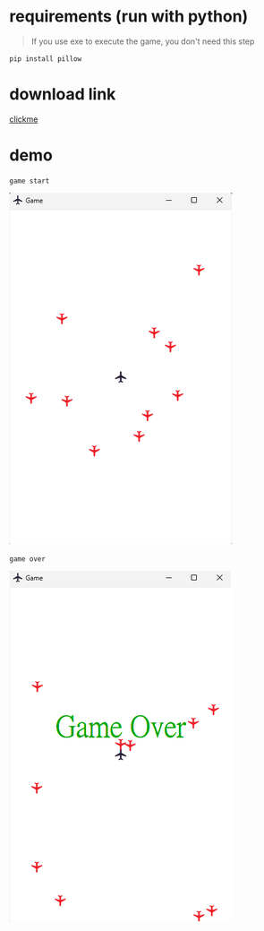 
# requirements (run with python)
> If you use exe to execute the game, you don't need this step
```
pip install pillow
```
# download link

[clickme](https://github.com/qwerty121938/assignment/releases/download/v1.0/game.zip)
# demo

`game start`

![alt 文字](./picture/start.png "初始介面")

`game over`

![alt 文字](./picture/end.png "初始介面")
